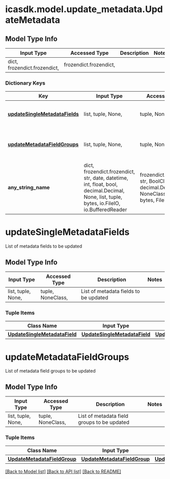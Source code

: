 # icasdk.model.update_metadata.UpdateMetadata

## Model Type Info
Input Type | Accessed Type | Description | Notes
------------ | ------------- | ------------- | -------------
dict, frozendict.frozendict,  | frozendict.frozendict,  |  | 

### Dictionary Keys
Key | Input Type | Accessed Type | Description | Notes
------------ | ------------- | ------------- | ------------- | -------------
**[updateSingleMetadataFields](#updateSingleMetadataFields)** | list, tuple, None,  | tuple, NoneClass,  | List of metadata fields to be updated | [optional] 
**[updateMetadataFieldGroups](#updateMetadataFieldGroups)** | list, tuple, None,  | tuple, NoneClass,  | List of metadata field groups to be updated | [optional] 
**any_string_name** | dict, frozendict.frozendict, str, date, datetime, int, float, bool, decimal.Decimal, None, list, tuple, bytes, io.FileIO, io.BufferedReader | frozendict.frozendict, str, BoolClass, decimal.Decimal, NoneClass, tuple, bytes, FileIO | any string name can be used but the value must be the correct type | [optional]

# updateSingleMetadataFields

List of metadata fields to be updated

## Model Type Info
Input Type | Accessed Type | Description | Notes
------------ | ------------- | ------------- | -------------
list, tuple, None,  | tuple, NoneClass,  | List of metadata fields to be updated | 

### Tuple Items
Class Name | Input Type | Accessed Type | Description | Notes
------------- | ------------- | ------------- | ------------- | -------------
[**UpdateSingleMetadataField**](UpdateSingleMetadataField.md) | [**UpdateSingleMetadataField**](UpdateSingleMetadataField.md) | [**UpdateSingleMetadataField**](UpdateSingleMetadataField.md) |  | 

# updateMetadataFieldGroups

List of metadata field groups to be updated

## Model Type Info
Input Type | Accessed Type | Description | Notes
------------ | ------------- | ------------- | -------------
list, tuple, None,  | tuple, NoneClass,  | List of metadata field groups to be updated | 

### Tuple Items
Class Name | Input Type | Accessed Type | Description | Notes
------------- | ------------- | ------------- | ------------- | -------------
[**UpdateMetadataFieldGroup**](UpdateMetadataFieldGroup.md) | [**UpdateMetadataFieldGroup**](UpdateMetadataFieldGroup.md) | [**UpdateMetadataFieldGroup**](UpdateMetadataFieldGroup.md) |  | 

[[Back to Model list]](../../README.md#documentation-for-models) [[Back to API list]](../../README.md#documentation-for-api-endpoints) [[Back to README]](../../README.md)

